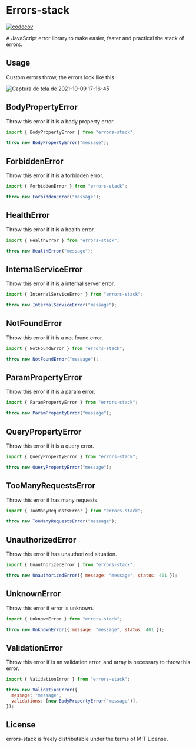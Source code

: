 # Errors-stack

[![codecov](https://codecov.io/gh/Joao208/errors-stack/branch/main/graph/badge.svg?token=GXOKX31Y8J)](https://codecov.io/gh/Joao208/errors-stack)


A JavaScript error library to make easier, faster and practical the stack of errors.
## Usage

Custom errors throw, the errors look like this

![Captura de tela de 2021-10-09 17-16-45](https://user-images.githubusercontent.com/59159025/136672778-416d223e-42fd-4f19-95b0-9838bc05a6db.png)

## BodyPropertyError

Throw this error if it is a body property error.

```js
import { BodyPropertyError } from "errors-stack";

throw new BodyPropertyError("message");
```

## ForbiddenError

Throw this error if it is a forbidden error.

```js
import { ForbiddenError } from "errors-stack";

throw new ForbiddenError("message");
```

## HealthError

Throw this error if it is a health error.

```js
import { HealthError } from "errors-stack";

throw new HealthError("message");
```

## InternalServiceError

Throw this error if it is a internal server error.

```js
import { InternalServiceError } from "errors-stack";

throw new InternalServiceError("message");
```

## NotFoundError

Throw this error if it is a not found error.

```js
import { NotFoundError } from "errors-stack";

throw new NotFoundError("message");
```

## ParamPropertyError

Throw this error if it is a param error.

```js
import { ParamPropertyError } from "errors-stack";

throw new ParamPropertyError("message");
```

## QueryPropertyError

Throw this error if it is a query error.

```js
import { QueryPropertyError } from "errors-stack";

throw new QueryPropertyError("message");
```

## TooManyRequestsError

Throw this error if has many requests.

```js
import { TooManyRequestsError } from "errors-stack";

throw new TooManyRequestsError("message");
```

## UnauthorizedError

Throw this error if has unauthorized situation.

```js
import { UnauthorizedError } from "errors-stack";

throw new UnauthorizedError({ message: "message", status: 401 });
```

## UnknownError

Throw this error if error is unknown.

```js
import { UnknownError } from "errors-stack";

throw new UnknownError({ message: "message", status: 401 });
```

## ValidationError

Throw this error if is an validation error, and array is necessary to throw this error.

```js
import { ValidationError } from "errors-stack";

throw new ValidationError({
  message: "message",
  validations: [new BodyPropertyError("message")],
});
```

## License

errors-stack is freely distributable under the terms of MIT License.